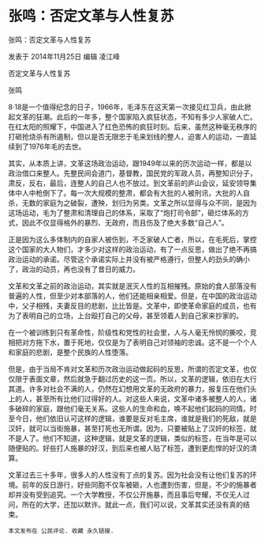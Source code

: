 # 张鸣：否定文革与人性复苏

张鸣：否定文革与人性复苏

发表于 2014年11月25日 编辑 凌江峰

否定文革与人性复苏

张鸣

8·18是一个值得纪念的日子，1966年，毛泽东在这天第一次接见红卫兵，由此掀起文革的狂潮。此后的一年多，整个国家陷入疯狂状态，不知有多少人家破人亡。在红太阳的照耀下，中国进入了红色恐怖的疯狂时刻。后来，虽然这种毫无秩序的打砸抢烧杀有所遏制，但以是否无限忠于毛来划线的整人，迫害人的运动，一直延续到了1976年毛的去世。

其实，从本质上讲，文革这场政治运动，跟1949年以来的历次运动一样，都是以政治借口来整人。先整民间会道门，基督教，国民党的军政人员，再整知识分子，肃反，反右，最后，连整人的自己人也不放过。到文革前的庐山会议，延安领导集体中人中枪倒下了。每一次大规模的整肃，都会有大批的人被刑讯，大批的人自杀，无数的家庭为之破裂，遭殃，划归为另类。文革之所以显得与众不同，是因为这场运动，毛为了整肃和清理自己的体系，采取了“炮打司令部”，砸烂体系的方式，因此不仅显得格外的暴烈、无政府，而且伤及了绝大多数“自己人”。

正是因为这么多体制内的自家人被伤到，不乏家破人亡者，所以，在毛死后，掌控这个国家的大人物们，才多少对这样的政治运动，有了一点反思，做出了绝不再搞政治运动的承诺。尽管这个承诺实际上并没有被严格遵行，但整人的劲头的确小了，政治的动员，再也没有了昔日的威力。

文革和文革之前的政治运动，其实就是泯灭人性的互相摧残。原始的食人部落没有普遍的人性，但至少对本部落的人，他们还能相亲相爱。但是，在中国的政治运动中，父子相残，夫妻反目的悲剧，比比皆是。文革中，即使革命家庭的成员，也有为了表明自己的立场，上台殴打自己的父母，甚至领着人到自己家来抄家的。

在一个被训练到只有革命性，阶级性和党性的社会里，人与人毫无怜悯的撕咬，竞相把对方拖下水，置于死地，仅仅是为了表明自己对领袖的忠诚。这不是一个个人和家庭的悲剧，是整个民族的人性堕落。

但是，由于当局不肯对文革和历次政治运动做起码的反思，所谓的否定文革，也仅仅限于表面文章，然后就急于翻过历史的这一页。所以，文革的逻辑，依旧在大行其道。许多对社会不满的人，仍然在幻想用文革的无政府的暴力，报复压在他们头上的人，甚至所有比他们过得好的人。对这些人来说，文革中诸多被整人的人，诸多破碎的家庭，跟他们毫无关系。这些人的生命和血，唤不起他们起码的同情。时至今日，他们依旧认可这样的逻辑，谁要是反对毛主席，谁就是我们的死敌，就是汉奸，就可以当街施暴，甚至打死也无所谓。因为，只要被贴上了汉奸的标签，就不是人了。他们不知道，这种逻辑，就是文革的逻辑，类似的标签，在当年是可以随便贴的。好些打人施暴的好汉，到后来也被人贴了标签，遭到更彪悍的好汉的清算。

文革过去三十多年，很多人的人性没有丁点的复苏。因为社会没有让他们复苏的环境。前年的反日游行，好些同胞不仅车被砸，人也遭到伤害，但是，不少的施暴者却并没有受到追究。一个大学教授，不仅公开施暴，而且事后夸耀，不仅无人过问，所在的大学，还加以默许。就此一点，我们可以说，文革其实还没有真的结束。

    本文发布在 公民评论. 收藏 永久链接.